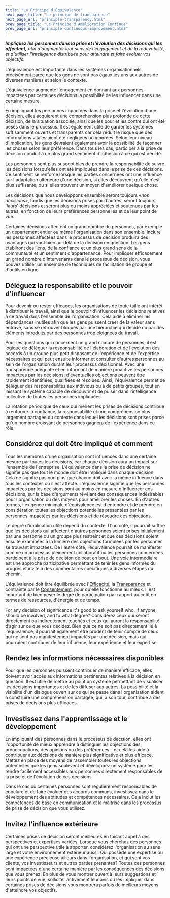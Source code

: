 ```yaml
---
title: "Le Principe d'Équivalence"
next_page_title: "Le principe de transparence"
next_page_url: "principle-transparency.html"
prev_page_title: "Le Principe d'Amélioration Continue"
prev_page_url: "principle-continuous-improvement.html"
---
```



_**Impliquez les personnes dans la prise et l'évolution des décisions qui les affectent,** afin d'augmenter leur sens de l'engagement et de la redevabilité, et d'utiliser l'intelligence distribuée pour atteindre et faire évoluer vos objectifs._

L'équivalence est importante dans les systèmes organisationnels, précisément parce que les gens ne sont pas égaux les uns aux autres de diverses manières et selon le contexte.

L'équivalence augmente l'engagement en donnant aux personnes impactées par certaines décisions la possibilité de les influencer dans une certaine mesure.

En impliquant les personnes impactées dans la prise et l'évolution d'une décision, elles acquièrent une compréhension plus profonde de cette décision, de la situation associée, ainsi que les pour et les contre qui ont été pesés dans le processus. Il est également utile de garder les systèmes suffisamment ouverts et transparents car cela réduit le risque que des informations vitales aient été négligées ou ignorées. Selon leur niveau d'implication, les gens devraient également avoir la possibilité de façonner les choses selon leur préférence. Dans tous les cas, participer à la prise de décision conduit à un plus grand sentiment d'adhésion à ce qui est décidé.

Les personnes sont plus susceptibles de prendre la responsabilité de suivre les décisions lorsqu'elles ont été impliquées dans la prise de ces décisions. Ce sentiment se renforce lorsque les parties concernées ont une influence sur l'adaptation ultérieure d'une décision, si elles découvrent qu'elle n'est plus suffisante, ou si elles trouvent un moyen d'améliorer quelque chose.

Les décisions que nous développons ensemble seront toujours «_nos décisions_», tandis que les décisions prises par d'autres, seront toujours '_leurs_'  décisions et seront plus ou moins appréciées et soutenues par les autres, en fonction de leurs préférences personnelles et de leur point de vue.

Certaines décisions affectent un grand nombre de personnes, par exemple un département entier ou même l'organisation dans son ensemble. Inclure les personnes affectées dans le processus de décision produira des avantages qui vont bien au-delà de la décision en question. Les gens établiront des liens, de la confiance et un plus grand sens de la communauté et un sentiment d'appartenance. Pour impliquer efficacement un grand nombre d'intervenants dans le processus de décision, vous pouvez utiliser un ensemble de techniques de facilitation de groupe et d'outils en ligne.

## Déléguez la responsabilité et le pouvoir d'influencer

Pour devenir ou rester efficaces, les organisations de toute taille ont intérêt à distribuer le travail, ainsi que le pouvoir d'influencer les décisions relatives à ce travail dans l'ensemble de l'organisation. Cela aide à éliminer les dépendances inutiles afin que les gens puissent créer de la valeur sans entrave, sans se retrouver bloqués par une hiérarchie qui décide ou par des éléments introduits par des personnes trop éloignées du travail.

Pour les questions qui concernent un grand nombre de personnes, il est logique de déléguer la responsabilité de l'élaboration et de l'évolution des accords à un groupe plus petit disposant de l'expérience et de l'expertise nécessaires et qui peut ensuite informer et consulter d'autres personnes au sein de l'organisation durant leur processus décisionnel. Avec une transparence adéquate et en informant de manière proactive les personnes impactées par les décisions, d'éventuelles objections peuvent être rapidement identifiées, qualifiées et résolues. Ainsi, l'équivalence permet de déléguer des responsabilités aux individus ou à de petits groupes, tout en laissant le système capable de découvrir et de puiser dans l'intelligence collective de toutes les personnes impliquées.

La rotation périodique de ceux qui mènent les prises de décisions contribue à renforcer la confiance, la responsabilité et une compréhension plus largement partagée du contexte dans lequel les décisions sont prises parce qu'un nombre croissant de personnes gagnera de l'expérience dans ce rôle.

## Considérez qui doit être impliqué et comment

Tous les membres d'une organisation sont influencés dans une certaine mesure par toutes les décisions, car chaque décision aura un impact sur l'ensemble de l'entreprise. L’équivalence dans la prise de décision ne signifie pas que tout le monde doit être impliqué dans chaque décision. Cela ne signifie pas non plus que chacun doit avoir la même influence dans tous les contextes où il est affecté. L'équivalence signifie que les personnes impactées par les décisions sont au moins en mesure d'influencer ces décisions, sur la base d'arguments révélant des conséquences indésirables pour l'organisation ou des moyens pour améliorer les choses. En d'autres termes, l'exigence minimale d'équivalence est d'entendre et de prendre en considération toutes les objections potentielles présentées par les personnes impactées par les décisions et de résoudre ces objections.

Le degré d'implication utile dépend du contexte. D'un côté, il pourrait suffire que les décisions qui affectent d'autres personnes soient prises initialement par une personne ou un groupe plus restreint et que ces décisions soient ensuite examinées à la lumière des objections formulées par les personnes se trouvant impactées. De l'autre côté, l’équivalence pourrait se manifester comme un processus pleinement collaboratif où les personnes concernées participent à la prise de décision de bout en bout. Une voie intermédiaire est une approche participative permettant de tenir les gens informés du progrès et invite à des commentaires spécifiques à diverses étapes du chemin.

L'équivalence doit être équilibrée avec l'[Efficacité](principle-effectiveness.html), la [Transparence](principle-transparency.html) et contrainte par  le [Consentement](principle-consent.html), pour qu'elle fonctionne au mieux. Il est important de bien peser le degré de participation par rapport au coût en termes de ressources, d'énergie et de temps.

For any decision of significance it's good to ask yourself who, if anyone, should be involved, and to what degree? Considérez ceux qui seront directement ou indirectement touchés et ceux qui auront la responsabilité d’agir sur ce que vous décidez. Bien que ce ne soit pas directement lié à l'équivalence, il pourrait également être prudent de tenir compte de ceux qui ne sont pas manifestement impactés par une décision, mais qui pourraient contribuer de leur influence, leur expérience et leur expertise.

## Rendez les informations nécessaires disponibles

Pour que les personnes puissent contribuer de manière efficace, elles doivent avoir accès aux informations pertinentes relatives à la décision en question. Il est utile de mettre au point un système permettant de visualiser les décisions importantes et de les diffuser aux autres. La possibilité et la visibilité d'un dialogue ouvert sur ce qui se passe dans l'organisation aident à construire une compréhension partagée, qui, à son tour, contribue à des prises de décisions plus efficaces.

## Investissez dans l'apprentissage et le développement

En impliquant des personnes dans le processus de décision, elles ont l'opportunité de mieux apprendre à distinguer les objections des préoccupations, des opinions ou des préférences - et cela les aide à contribuer aux décisions de manière plus significative et plus efficace. Mettez en place des moyens de rassembler toutes les objections potentielles que les gens soulèvent et développez un système pour les rendre facilement accessibles aux personnes directement responsables de la prise et de l'évolution de ces décisions.

Dans le cas où certaines personnes sont régulièrement responsables de conclure et de faire évoluer des accords communs, investissez dans le développement des aptitudes et compétences nécessaires. Cela inclut les compétences de base en communication et la maîtrise dans les processus de prise de décision que vous utilisez.

## Invitez l'influence extérieure

Certaines prises de décision seront meilleures en faisant appel à des perspectives et expertises variées. Lorsque vous cherchez des personnes qui ont une perspective utile à apporter, considérez l'organisation au sens large et votre environnement extérieur aussi. Qui possède une expertise ou une expérience précieuse ailleurs dans l'organisation, et qui sont vos clients, vos investisseurs et autres parties prenantes? Toutes ces personnes sont impactées d'une certaine manière par les conséquences des décisions que vous prenez. En plus de vous montrer ouvert à leurs suggestions et leurs points de vue,  solliciter activement leur avis ou les impliquer dans certaines prises de décisions vous montrera parfois de meilleurs moyens d'atteindre vos objectifs.





